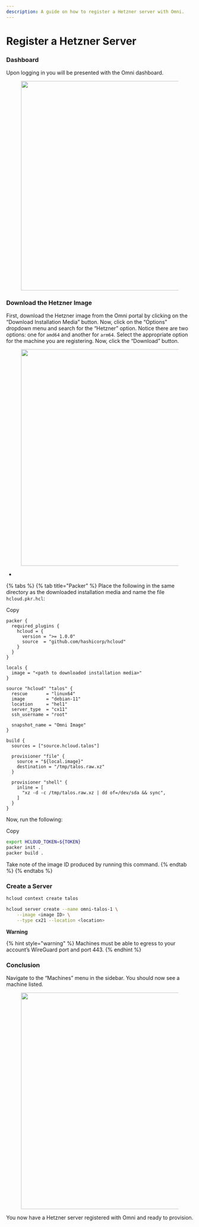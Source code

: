 ```yaml
---
description: A guide on how to register a Hetzner server with Omni.
---
```


# Register a Hetzner Server

### Dashboard <a href="#dashboard" id="dashboard"></a>

Upon logging in you will be presented with the Omni dashboard.

<figure><img src="https://omni.siderolabs.com/docs/how-to-guides/registering-machines/how-to-register-a-hetzner-server/register-a-hetzner-server-1_hu0be398a1d6bb39386fc95dcd73c16f2d_321797_900x0_resize_catmullrom_3.png" alt="" height="563" width="900"><figcaption></figcaption></figure>

### Download the Hetzner Image <a href="#download-the-hetzner-image" id="download-the-hetzner-image"></a>

First, download the Hetzner image from the Omni portal by clicking on the “Download Installation Media” button. Now, click on the “Options” dropdown menu and search for the “Hetzner” option. Notice there are two options: one for `amd64` and another for `arm64`. Select the appropriate option for the machine you are registering. Now, click the “Download” button.

<figure><img src="https://omni.siderolabs.com/docs/how-to-guides/registering-machines/how-to-register-a-hetzner-server/register-a-hetzner-server-2_hub2723a3bce83670dc2756e84b1b5c70c_1213956_900x0_resize_catmullrom_3.png" alt="" height="582" width="900"><figcaption></figcaption></figure>

*

{% tabs %}
{% tab title="Packer" %}
Place the following in the same directory as the downloaded installation media and name the file `hcloud.pkr.hcl`:

Copy

```hcl
packer {
  required_plugins {
    hcloud = {
      version = ">= 1.0.0"
      source  = "github.com/hashicorp/hcloud"
    }
  }
}

locals {
  image = "<path to downloaded installation media>"
}

source "hcloud" "talos" {
  rescue       = "linux64"
  image        = "debian-11"
  location     = "hel1"
  server_type  = "cx11"
  ssh_username = "root"

  snapshot_name = "Omni Image"
}

build {
  sources = ["source.hcloud.talos"]

  provisioner "file" {
    source = "${local.image}"
    destination = "/tmp/talos.raw.xz"
  }

  provisioner "shell" {
    inline = [
      "xz -d -c /tmp/talos.raw.xz | dd of=/dev/sda && sync",
    ]
  }
}
```

Now, run the following:

Copy

```bash
export HCLOUD_TOKEN=${TOKEN}
packer init .
packer build .
```

Take note of the image ID produced by running this command.
{% endtab %}
{% endtabs %}

### Create a Server <a href="#create-a-server" id="create-a-server"></a>

```bash
hcloud context create talos

hcloud server create --name omni-talos-1 \
    --image <image ID> \
    --type cx21 --location <location>
```

**Warning**

{% hint style="warning" %}
Machines must be able to egress to your account’s WireGuard port and port 443.
{% endhint %}

### Conclusion <a href="#conclusion" id="conclusion"></a>

Navigate to the “Machines” menu in the sidebar. You should now see a machine listed.

<figure><img src="https://omni.siderolabs.com/docs/how-to-guides/registering-machines/how-to-register-a-hetzner-server/register-a-hetzner-server-3_hub2723a3bce83670dc2756e84b1b5c70c_291403_900x0_resize_catmullrom_3.png" alt="" height="582" width="900"><figcaption></figcaption></figure>

You now have a Hetzner server registered with Omni and ready to provision.
